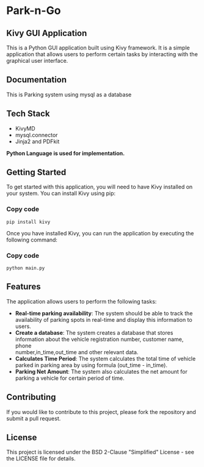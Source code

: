 # Park-n-Go

## Kivy GUI Application
This is a Python GUI application built using Kivy framework. It is a simple application that allows users to perform certain tasks by interacting with the graphical user interface.

## Documentation
This is Parking system using mysql as a database

## Tech Stack
* KivyMD
* mysql.connector
* Jinja2 and PDFkit

**Python Language is used for implementation.**

## Getting Started
To get started with this application, you will need to have Kivy installed on your system. You can install Kivy using pip:

### Copy code
```
pip install kivy
```
Once you have installed Kivy, you can run the application by executing the following command:


### Copy code
```
python main.py
```
## Features
The application allows users to perform the following tasks:

* **Real-time parking availability**: The system should be able to track the availability of parking spots in real-time and display this information to users.
* **Create a database**: The system creates a database that stores information about the vehicle registration number, customer name, phone       
    number,in_time,out_time and other relevant data. 
* **Calculates Time Period**: The system calculates the total time of vehicle parked in parking area by using formula (out_time - in_time).
* **Parking Net Amount**: The system also calculates the net amount for parking a vehicle for certain period of time.

## Contributing
If you would like to contribute to this project, please fork the repository and submit a pull request.

## License
This project is licensed under the BSD 2-Clause "Simplified" License - see the LICENSE file for details.
